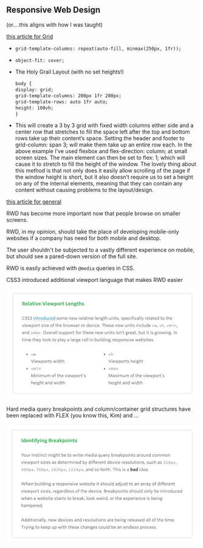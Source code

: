 ## Responsive Web Design
(or....this aligns with how I was taught)

[this article for Grid](https://medium.com/samsung-internet-dev/common-responsive-layouts-with-css-grid-and-some-without-245a862f48df)

+ `grid-template-columns: repeat(auto-fill, minmax(250px, 1fr));`

+ `object-fit: cover;`

+ The Holy Grail Layout (with no set heights!) 
    ```
    body {
    display: grid;
    grid-template-columns: 200px 1fr 200px;
    grid-template-rows: auto 1fr auto;
    height: 100vh;  
    }
    ```
+ This will create a 3 by 3 grid with fixed width columns either side and a center row that stretches to fill the space left after the top and bottom rows take up their content’s space. Setting the header and footer to grid-column: span 3; will make them take up an entire row each. In the above example I’ve used flexbox and flex-direction: column; at small screen sizes. The main element can then be set to flex: 1; which will cause it to stretch to fill the height of the window. The lovely thing about this method is that not only does it easily allow scrolling of the page if the window height is short, but it also doesn’t require us to set a height on any of the internal elements, meaning that they can contain any content without causing problems to the layout/design.

[this article for general](https://learn.shayhowe.com/advanced-html-css/responsive-web-design/)

RWD has become more important now that people browse on smaller screens.

RWD, in my opinion, should take the place of developing mobile-only websites if a company has need for both mobile and desktop.  

The user shouldn't be subjected to a vastly different experience on mobile, but should see a pared-down version of the full site.

RWD is easily achieved with `@media` queries in CSS.

CSS3 introduced additional viewport language that makes RWD easier

![viewport in CSS3](./images/rel-viewport.png)

Hard media query breakpoints and column/container grid structures have been replaced with FLEX (you know this, Kim) and ...

![break point discussion](./images/breakpoints.png)
